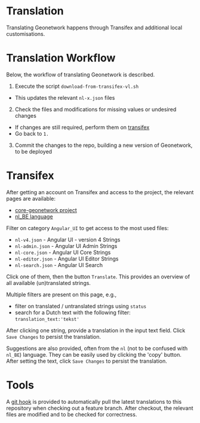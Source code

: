 # Translation
Translating Geonetwork happens through Transifex and additional local customisations.

# Translation Workflow
Below, the workflow of translating Geonetwork is described.

1. Execute the script `download-from-transifex-vl.sh`
  - This updates the relevant `nl-x.json` files
2. Check the files and modifications for missing values or undesired changes
  - If changes are still required, perform them on [transifex](https://www.transifex.com/)
  - Go back to `1.`
3. Commit the changes to the repo, building a new version of Geonetwork, to be deployed

# Transifex
After getting an account on Transifex and access to the project, the relevant pages are available:
- [core-geonetwork project](https://app.transifex.com/geonetwork/core-geonetwork)
- [nl_BE language](https://app.transifex.com/geonetwork/core-geonetwork/language/nl_BE/)

Filter on category `Angular_UI` to get access to the most used files:
- `nl-v4.json` - Angular UI - version 4 Strings 
- `nl-admin.json` - Angular UI Admin Strings
- `nl-core.json` - Angular UI Core Strings
- `nl-editor.json` - Angular UI Editor Strings
- `nl-search.json` - Angular UI Search

Click one of them, then the button `Translate`. This provides an overview of all available (un)translated strings. 

Multiple filters are present on this page, e.g.,
- filter on translated / untranslated strings using `status`
- search for a Dutch text with the following filter: `translation_text:'tekst'` 

After clicking one string, provide a translation in the input text field. Click `Save Changes` to persist the translation.

Suggestions are also provided, often from the `nl` (not to be confused with `nl_BE`) language. They can be easily used by clicking the 'copy' button. After setting the text, click `Save Changes` to persist the translation.

# Tools
A [git hook](./githooks.md) is provided to automatically pull the latest translations to this repository when checking out a feature branch. After checkout, the relevant files are modified and to be checked for correctness.


